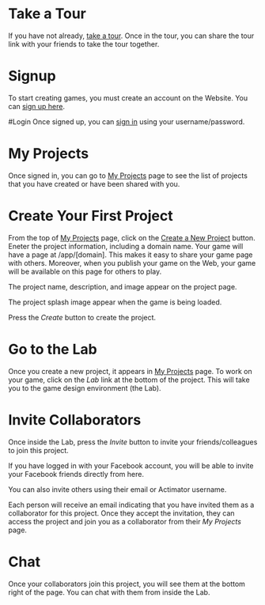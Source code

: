 # Take a Tour
If you have not already, [take a tour](/tour). Once in the tour, you can share the tour link with your friends to take the tour together.   

# Signup
To start creating games, you must create an account on the Website. You can [sign up here](/signup).


#Login 
Once signed up, you can [sign in](/signin) using your username/password. 

# My Projects 
Once signed in, you can go to [My Projects](/my-projects) page to see the list of projects that you have created or have been shared with you. 

# Create Your First Project 
From the top of [My Projects](/my-projects) page, click on the [Create a New Project](/project) button. Eneter the project information, including a domain name. Your game will have a page at /app/[domain]. This makes it easy to share your game page with others. Moreover, when you publish your game on the Web, your game will be available on this page for others to play. 

The project name, description, and image appear on the project page.

The project splash image appear when the game is being loaded.

Press the *Create* button to create the project.

# Go to the Lab
Once you create a new project, it appears in [My Projects](/my-projects) page. To work on your game, click on the *Lab* link at the bottom of the project. This will take you to the game design environment (the Lab). 

# Invite Collaborators
Once inside the Lab, press the *Invite* button to invite your friends/colleagues to join this project. 

If you have logged in with your Facebook account, you will be able to invite your Facebook friends directly from here.

You can also invite others using their email or Actimator username.

Each person will receive an email indicating that you have invited them as a collaborator for this project. Once they accept the invitation, they can access the project and join you as a collaborator from their *My Projects* page.

# Chat
Once your collaborators join this project, you will see them at the bottom right of the page. You can chat with them from inside the Lab.






